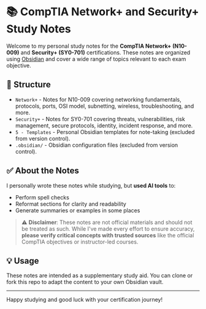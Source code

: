 # 📚 CompTIA Network+ and Security+ Study Notes

Welcome to my personal study notes for the **CompTIA Network+ (N10-009)** and **Security+ (SY0-701)** certifications. These notes are organized using [Obsidian](https://obsidian.md/) and cover a wide range of topics relevant to each exam objective.

## 📁 Structure

- `Network+` - Notes for N10-009 covering networking fundamentals, protocols, ports, OSI model, subnetting, wireless, troubleshooting, and more.
- `Security+` - Notes for SY0-701 covering threats, vulnerabilities, risk management, secure protocols, identity, incident response, and more.
- `5 - Templates` - Personal Obsidian templates for note-taking (excluded from version control).
- `.obsidian/` - Obsidian configuration files (excluded from version control).

## ✅ About the Notes

I personally wrote these notes while studying, but **used AI tools** to:

- Perform spell checks
- Reformat sections for clarity and readability
- Generate summaries or examples in some places

> ⚠️ **Disclaimer**: These notes are not official materials and should not be treated as such. While I've made every effort to ensure accuracy, **please verify critical concepts with trusted sources** like the official CompTIA objectives or instructor-led courses.

## 💡 Usage

These notes are intended as a supplementary study aid. You can clone or fork this repo to adapt the content to your own Obsidian vault.

---

Happy studying and good luck with your certification journey!
